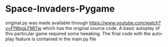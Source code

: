 # Space-Invaders-Pygame
original.py was made available through https://www.youtube.com/watch?v=FfWpgLFMI7w which has the original source code. A basic autoplay of this particular game required some tweaking. The final code with the auto-play feature is contained in the main.py file
